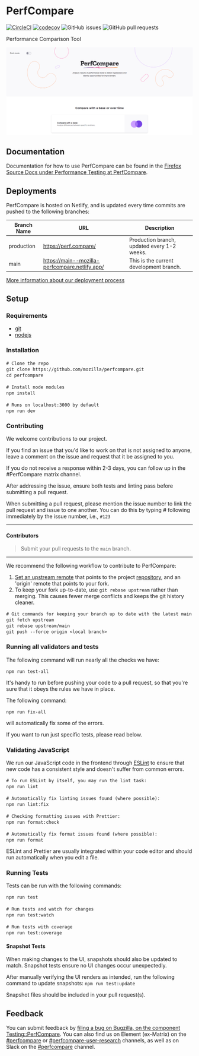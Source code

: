# PerfCompare

[![CircleCI](https://circleci.com/gh/mozilla/perfcompare/tree/main.svg?style=shield)](https://circleci.com/gh/mozilla/perfcompare/tree/main)
[![codecov](https://codecov.io/gh/mozilla/perfcompare/branch/main/graph/badge.svg?token=XHP440JFDQ)](https://codecov.io/gh/mozilla/perfcompare)
![GitHub issues](https://img.shields.io/github/issues/mozilla/perfcompare)
![GitHub pull requests](https://img.shields.io/github/issues-pr/mozilla/perfcompare)

Performance Comparison Tool

![screenshot](screenshot.png)

## Documentation

Documentation for how to use PerfCompare can be found in the [Firefox Source Docs under Performance Testing at PerfCompare](https://firefox-source-docs.mozilla.org/testing/perfdocs/perfcompare.html).

## Deployments

PerfCompare is hosted on Netlify, and is updated every time commits are pushed to the following branches:

| Branch Name | URL                                            | Description                                 |
| ----------- | ---------------------------------------------- | ------------------------------------------- |
| production  | https://perf.compare/                          | Production branch, updated every 1-2 weeks. |
| main        | https://main--mozilla-perfcompare.netlify.app/ | This is the current development branch.     |

[More information about our deployment process](./Deployment.md)

## Setup

### Requirements

- [git](https://git-scm.com/book/en/v2/Getting-Started-Installing-Git)
- [nodejs](https://nodejs.org/en/download/)

### Installation

```
# Clone the repo
git clone https://github.com/mozilla/perfcompare.git
cd perfcompare

# Install node modules
npm install

# Runs on localhost:3000 by default
npm run dev
```

### Contributing

We welcome contributions to our project.

If you find an issue that you'd like to work on that is not assigned to anyone, leave a comment on the issue and request that it be assigned to you.

If you do not receive a response within 2-3 days, you can follow up in the #PerfCompare matrix channel.

After addressing the issue, ensure both tests and linting pass before submitting a pull request.

When submitting a pull request, please mention the issue number to link the pull request and issue to one another. You can do this by typing # following immediately by the issue number, i.e., `#123`

---

#### Contributors

> Submit your pull requests to the `main` branch.

---

We recommend the following workflow to contribute to PerfCompare:

1. [Set an upstream remote](https://docs.github.com/en/get-started/getting-started-with-git/managing-remote-repositories/) that points to the project [repository](https://github.com/mozilla/perfcompare.git), and an 'origin' remote that points to your fork.
2. To keep your fork up-to-date, use `git rebase upstream` rather than merging. This causes fewer merge conflicts and keeps the git history cleaner.

```
# Git commands for keeping your branch up to date with the latest main
git fetch upstream
git rebase upstream/main
git push --force origin <local branch>
```

### Running all validators and tests

The following command will run nearly all the checks we have:

```
npm run test-all
```

It's handy to run before pushing your code to a pull request, so that you're
sure that it obeys the rules we have in place.

The following command:

```
npm run fix-all
```

will automatically fix some of the errors.

If you want to run just specific tests, please read below.

### Validating JavaScript

We run our JavaScript code in the frontend through [ESLint](https://eslint.org/) to ensure that new code has a consistent style and doesn't suffer from common errors.

```
# To run ESLint by itself, you may run the lint task:
npm run lint

# Automatically fix linting issues found (where possible):
npm run lint:fix

# Checking formatting issues with Prettier:
npm run format:check

# Automatically fix format issues found (where possible):
npm run format
```

ESLint and Prettier are usually integrated within your code editor and should
run automatically when you edit a file.

### Running Tests

Tests can be run with the following commands:

```
npm run test

# Run tests and watch for changes
npm run test:watch

# Run tests with coverage
npm run test:coverage
```

#### Snapshot Tests

When making changes to the UI, snapshots should also be updated to match. Snapshot tests
ensure no UI changes occur unexpectedly.

After manually verifying the UI renders as intended, run the following command to update
snapshots:
`npm run test:update`

Snapshot files should be included in your pull request(s).

## Feedback

You can submit feedback by [filing a bug on Bugzilla, on the component Testing::PerfCompare](https://bugzilla.mozilla.org/enter_bug.cgi?product=Testing&component=PerfCompare&status_whiteboard=[pcf]). You can also find us on Element (ex-Matrix) on the [#perfcompare](https://matrix.to/#/#perfcompare:mozilla.org) or [#perfcompare-user-research](https://matrix.to/#/#perfcompare-user-research:mozilla.org) channels, as well as on Slack on the [#perfcompare](https://join.slack.com/share/enQtNDEwODYxNzEwMTE3MC1hZWM0NzkwZjZmYjkyNTBhNDRlYTIxNWMxNDMzNjQ1OWEwYmVhMDBmYjM4OWVlZDg4NjE5NWJhMmQ5NGFjMDll) channel.
